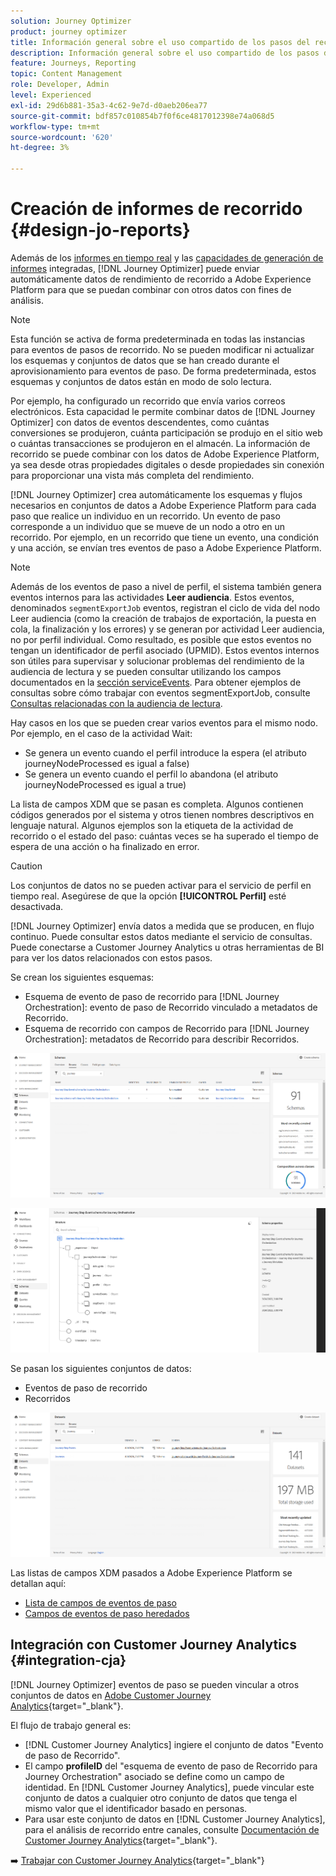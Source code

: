```yaml
---
solution: Journey Optimizer
product: journey optimizer
title: Información general sobre el uso compartido de los pasos del recorrido
description: Información general sobre el uso compartido de los pasos del recorrido
feature: Journeys, Reporting
topic: Content Management
role: Developer, Admin
level: Experienced
exl-id: 29d6b881-35a3-4c62-9e7d-d0aeb206ea77
source-git-commit: bdf857c010854b7f0f6ce4817012398e74a068d5
workflow-type: tm+mt
source-wordcount: '620'
ht-degree: 3%

---
```


# Creación de informes de recorrido {#design-jo-reports}

Además de los [informes en tiempo real](live-report.md) y las [capacidades de generación de informes](report-gs-cja.md) integradas, [!DNL Journey Optimizer] puede enviar automáticamente datos de rendimiento de recorrido a Adobe Experience Platform para que se puedan combinar con otros datos con fines de análisis.

>[!NOTE]
>
>Esta función se activa de forma predeterminada en todas las instancias para eventos de pasos de recorrido. No se pueden modificar ni actualizar los esquemas y conjuntos de datos que se han creado durante el aprovisionamiento para eventos de paso. De forma predeterminada, estos esquemas y conjuntos de datos están en modo de solo lectura.

Por ejemplo, ha configurado un recorrido que envía varios correos electrónicos. Esta capacidad le permite combinar datos de [!DNL Journey Optimizer] con datos de eventos descendentes, como cuántas conversiones se produjeron, cuánta participación se produjo en el sitio web o cuántas transacciones se produjeron en el almacén. La información de recorrido se puede combinar con los datos de Adobe Experience Platform, ya sea desde otras propiedades digitales o desde propiedades sin conexión para proporcionar una vista más completa del rendimiento.

[!DNL Journey Optimizer] crea automáticamente los esquemas y flujos necesarios en conjuntos de datos a Adobe Experience Platform para cada paso que realice un individuo en un recorrido. Un evento de paso corresponde a un individuo que se mueve de un nodo a otro en un recorrido. Por ejemplo, en un recorrido que tiene un evento, una condición y una acción, se envían tres eventos de paso a Adobe Experience Platform.

>[!NOTE]
>
>Además de los eventos de paso a nivel de perfil, el sistema también genera eventos internos para las actividades **Leer audiencia**. Estos eventos, denominados `segmentExportJob` eventos, registran el ciclo de vida del nodo Leer audiencia (como la creación de trabajos de exportación, la puesta en cola, la finalización y los errores) y se generan por actividad Leer audiencia, no por perfil individual. Como resultado, es posible que estos eventos no tengan un identificador de perfil asociado (UPMID). Estos eventos internos son útiles para supervisar y solucionar problemas del rendimiento de la audiencia de lectura y se pueden consultar utilizando los campos documentados en la [sección serviceEvents](../reports/sharing-field-list.md#servicevents-field). Para obtener ejemplos de consultas sobre cómo trabajar con eventos segmentExportJob, consulte [Consultas relacionadas con la audiencia de lectura](../reports/query-examples.md#read-segment-queries).

Hay casos en los que se pueden crear varios eventos para el mismo nodo. Por ejemplo, en el caso de la actividad Wait:

* Se genera un evento cuando el perfil introduce la espera (el atributo journeyNodeProcessed es igual a false)
* Se genera un evento cuando el perfil lo abandona (el atributo journeyNodeProcessed es igual a true)

La lista de campos XDM que se pasan es completa. Algunos contienen códigos generados por el sistema y otros tienen nombres descriptivos en lenguaje natural. Algunos ejemplos son la etiqueta de la actividad de recorrido o el estado del paso: cuántas veces se ha superado el tiempo de espera de una acción o ha finalizado en error.

>[!CAUTION]
>
>Los conjuntos de datos no se pueden activar para el servicio de perfil en tiempo real. Asegúrese de que la opción **[!UICONTROL Perfil]** esté desactivada.

[!DNL Journey Optimizer] envía datos a medida que se producen, en flujo continuo. Puede consultar estos datos mediante el servicio de consultas. Puede conectarse a Customer Journey Analytics u otras herramientas de BI para ver los datos relacionados con estos pasos.

Se crean los siguientes esquemas:

* Esquema de evento de paso de recorrido para [!DNL Journey Orchestration]: evento de paso de Recorrido vinculado a metadatos de Recorrido.
* Esquema de recorrido con campos de Recorrido para [!DNL Journey Orchestration]: metadatos de Recorrido para describir Recorridos.

![](assets/sharing1.png)

![](assets/sharing2.png)

Se pasan los siguientes conjuntos de datos:

* Eventos de paso de recorrido
* Recorridos

![](assets/sharing3.png)

Las listas de campos XDM pasados a Adobe Experience Platform se detallan aquí:

* [Lista de campos de eventos de paso](../reports/sharing-field-list.md)
* [Campos de eventos de paso heredados](../reports/sharing-legacy-fields.md)

## Integración con Customer Journey Analytics {#integration-cja}

[!DNL Journey Optimizer] eventos de paso se pueden vincular a otros conjuntos de datos en [Adobe Customer Journey Analytics](https://experienceleague.adobe.com/docs/analytics-platform/using/cja-overview/cja-overview.html?lang=es){target="_blank"}.

El flujo de trabajo general es:

* [!DNL Customer Journey Analytics] ingiere el conjunto de datos &quot;Evento de paso de Recorrido&quot;.
* El campo **profileID** del &quot;esquema de evento de paso de Recorrido para Journey Orchestration&quot; asociado se define como un campo de identidad. En [!DNL Customer Journey Analytics], puede vincular este conjunto de datos a cualquier otro conjunto de datos que tenga el mismo valor que el identificador basado en personas.
* Para usar este conjunto de datos en [!DNL Customer Journey Analytics], para el análisis de recorrido entre canales, consulte [Documentación de Customer Journey Analytics](https://experienceleague.adobe.com/docs/analytics-platform/using/cja-usecases/cross-channel.html){target="_blank"}.

➡️ [Trabajar con Customer Journey Analytics](cja-ajo.md){target="_blank"}
